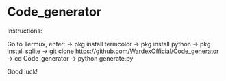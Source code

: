 # Code_generator

Instructions:

Go to Termux, enter:
-> pkg install termcolor
-> pkg install python
-> pkg install sqlite
-> git clone https://github.com/WardexOfficial/Code_generator
-> cd Code_generator
-> python generate.py

Good luck!
